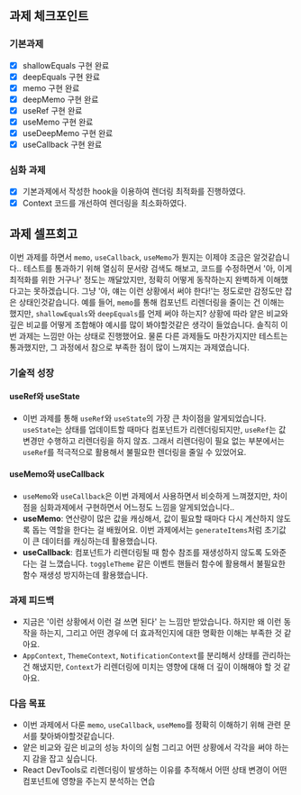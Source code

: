   ## 과제 체크포인트

  ### 기본과제

  - [x] shallowEquals 구현 완료
  - [x] deepEquals 구현 완료
  - [x] memo 구현 완료
  - [x] deepMemo 구현 완료
  - [x] useRef 구현 완료
  - [x] useMemo 구현 완료
  - [x] useDeepMemo 구현 완료
  - [x] useCallback 구현 완료

  ### 심화 과제

  - [x] 기본과제에서 작성한 hook을 이용하여 렌더링 최적화를 진행하였다.
  - [x] Context 코드를 개선하여 렌더링을 최소화하였다.

  ## 과제 셀프회고

  <!-- 과제에 대한 회고를 작성해주세요 -->
  이번 과제를 하면서 `memo`, `useCallback`, `useMemo`가 뭔지는 이제야 조금은 알것같습니다..
  테스트를 통과하기 위해 열심히 문서랑 검색도 해보고, 코드를 수정하면서 '아, 이게 최적화를 위한 거구나' 정도는 깨달았지만, 정확히 어떻게 동작하는지 완벽하게 이해했다고는 못하겠습니다.
  그냥 '아, 얘는 이런 상황에서 써야 한다!'는 정도로만 감정도만 잡은 상태인것같습니다.
  예를 들어, `memo`를 통해 컴포넌트 리렌더링을 줄이는 건 이해는 했지만, 
  `shallowEquals`와 `deepEquals`를 언제 써야 하는지? 상황에 따라 얕은 비교와 깊은 비교를 어떻게 조합해야 예시를 많이 봐야할것같은 생각이 들었습니다.
  솔직히 이번 과제는 느낌만 아는 상태로 진행했어요. 물론 다른 과제들도 마찬가지지만 테스트는 통과했지만, 
  그 과정에서 참으로 부족한 점이 많이 느껴지는 과제였습니다.

  ### 기술적 성장

  #### useRef와 useState
  - 이번 과제를 통해 `useRef`와 `useState`의 가장 큰 차이점을 알게되었습니다. `useState`는 상태를 업데이트할 때마다 컴포넌트가 리렌더링되지만, `useRef`는 값 변경만 수행하고 리렌더링을 하지 않죠. 그래서 리렌더링이 필요 없는 부분에서는 `useRef`를 적극적으로 활용해서 불필요한 렌더링을 줄일 수 있었어요.

  #### useMemo와 useCallback
  - `useMemo`와 `useCallback`은 이번 과제에서 사용하면서 비슷하게 느껴졌지만, 차이점을 심화과제에서 구현하면서 어느정도 느낌을 알게되었습니다..
  - **useMemo**: 연산량이 많은 값을 캐싱해서, 값이 필요할 때마다 다시 계산하지 않도록 돕는 역할을 한다는 걸 배웠어요. 이번 과제에서는 `generateItems`처럼 초기값이 큰 데이터를 캐싱하는데 활용했습니다.
  - **useCallback**: 컴포넌트가 리렌더링될 때 함수 참조를 재생성하지 않도록 도와준다는 걸 느꼈습니다. `toggleTheme` 같은 이벤트 핸들러 함수에 활용해서 불필요한 함수 재생성 방지하는데 활용했습니다.


  ### 과제 피드백
  - 지금은 '이런 상황에서 이런 걸 쓰면 된다' 는 느낌만 받았습니다. 하지만 왜 이런 동작을 하는지, 그리고 어떤 경우에 더 효과적인지에 대한 명확한 이해는 부족한 것 같아요.
  - `AppContext`, `ThemeContext`, `NotificationContext`를 분리해서 상태를 관리하는 건 해냈지만, `Context`가 리렌더링에 미치는 영향에 대해 더 깊이 이해해야 할 것 같아요.

  ### 다음 목표

  - 이번 과제에서 다룬 `memo`, `useCallback`, `useMemo`를 정확히 이해하기 위해 관련 문서를 찾아봐야할것같습니다.
  - 얕은 비교와 깊은 비교의 성능 차이의 실험 그리고 어떤 상황에서 각각을 써야 하는지 감을 잡고 싶습니다.
  - React DevTools로 리렌더링이 발생하는 이유를 추적해서 어떤 상태 변경이 어떤 컴포넌트에 영향을 주는지 분석하는 연습

